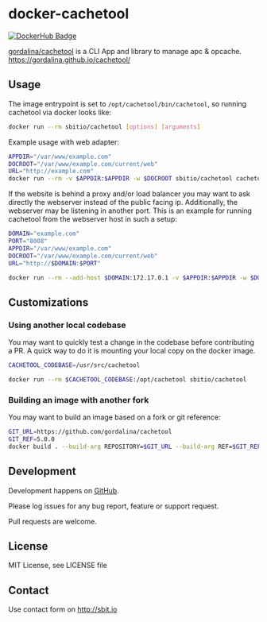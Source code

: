 # docker-cachetool
[![DockerHub Badge](http://dockeri.co/image/sbitio/cachetool)](https://hub.docker.com/r/sbitio/cachetool/)

[gordalina/cachetool](https://github.com/gordalina/cachetool) is a CLI App and library to manage apc & opcache. https://gordalina.github.io/cachetool/


## Usage

The image entrypoint is set to `/opt/cachetool/bin/cachetool`,
so running cachetool via docker looks like:

```bash
docker run --rm sbitio/cachetool [options] [arguments]
```

Example usage with web adapter:

```bash
APPDIR="/var/www/example.com"
DOCROOT="/var/www/example.com/current/web"
URL="http://example.com"
docker run --rm -v $APPDIR:$APPDIR -w $DOCROOT sbitio/cachetool cachetool --web --web-url=$URL [options] [arguments]
```

If the website is behind a proxy and/or load balancer you may want to
ask directly the webserver instead of the public facing ip.
Additionally, the webserver may be listening in another port.
This is an example for running cachetool from the webserver host in
such a setup:

```bash
DOMAIN="example.com"
PORT="8008"
APPDIR="/var/www/example.com"
DOCROOT="/var/www/example.com/current/web"
URL="http://$DOMAIN:$PORT"

docker run --rm --add-host $DOMAIN:172.17.0.1 -v $APPDIR:$APPDIR -w $DOCROOT sbitio/cachetool --web --web-url=$URL [options] [arguments]
```

## Customizations

### Using another local codebase

You may want to quickly test a change in the codebase before contributing a PR.
A quick way to do it is mounting your local copy on the docker image.

```bash
CACHETOOL_CODEBASE=/usr/src/cachetool

docker run --rm $CACHETOOL_CODEBASE:/opt/cachetool sbitio/cachetool
```

### Building an image with another fork

You may want to build an image based on a fork or git reference:

```bash
GIT_URL=https://github.com/gordalina/cachetool
GIT_REF=5.0.0
docker build . --build-arg REPOSITORY=$GIT_URL --build-arg REF=$GIT_REF -t cachetool:<tag>
```


## Development

Development happens on [GitHub](https://github.com/sbitio/puppet-monit).

Please log issues for any bug report, feature or support request.

Pull requests are welcome.


## License

MIT License, see LICENSE file


## Contact

Use contact form on http://sbit.io
